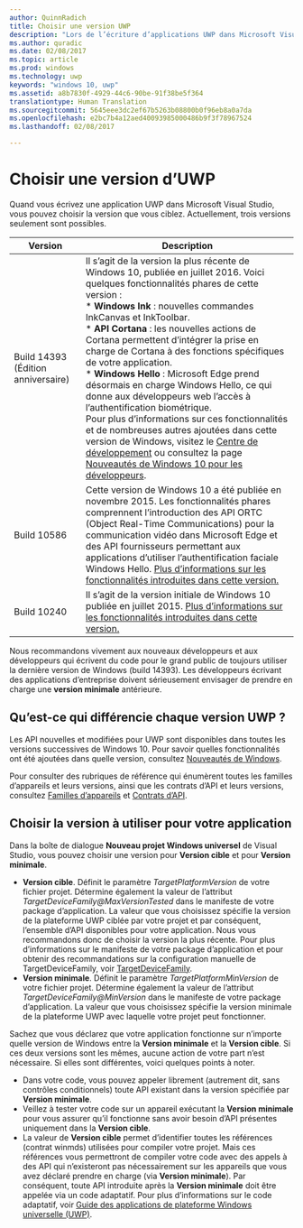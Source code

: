 ```yaml
---
author: QuinnRadich
title: Choisir une version UWP
description: "Lors de l’écriture d’applications UWP dans Microsoft Visual Studio, vous pouvez choisir la version à cibler. Découvrez ce qui distingue les différentes versions d’UWP et apprenez à configurer vos choix dans les projets nouveaux et existants."
ms.author: quradic
ms.date: 02/08/2017
ms.topic: article
ms.prod: windows
ms.technology: uwp
keywords: "windows 10, uwp"
ms.assetid: a8b7830f-4929-44c6-90be-91f38be5f364
translationtype: Human Translation
ms.sourcegitcommit: 5645eee3dc2ef67b5263b08800b0f96eb8a0a7da
ms.openlocfilehash: e2bc7b4a12aed40093985000486b9f3f78967524
ms.lasthandoff: 02/08/2017

---
```


# <a name="choose-a-uwp-version"></a>Choisir une version d’UWP

Quand vous écrivez une application UWP dans Microsoft Visual Studio, vous pouvez choisir la version que vous ciblez. Actuellement, trois versions seulement sont possibles.

| Version | Description |
| --- | --- |
| Build 14393 (Édition anniversaire) | Il s’agit de la version la plus récente de Windows 10, publiée en juillet 2016. Voici quelques fonctionnalités phares de cette version : </br> \* **Windows Ink** : nouvelles commandes InkCanvas et InkToolbar. </br> \* **API Cortana** : les nouvelles actions de Cortana permettent d’intégrer la prise en charge de Cortana à des fonctions spécifiques de votre application. </br> \* **Windows Hello** : Microsoft Edge prend désormais en charge Windows Hello, ce qui donne aux développeurs web l’accès à l’authentification biométrique. </br> Pour plus d’informations sur ces fonctionnalités et de nombreuses autres ajoutées dans cette version de Windows, visitez le [Centre de développement](https://developer.microsoft.com/windows/windows-10-for-developers) ou consultez la page [Nouveautés de Windows 10 pour les développeurs](../whats-new/windows-10-version-1607.md).  |
| Build 10586 | Cette version de Windows 10 a été publiée en novembre 2015. Les fonctionnalités phares comprennent l’introduction des API ORTC (Object Real-Time Communications) pour la communication vidéo dans Microsoft Edge et des API fournisseurs permettant aux applications d’utiliser l’authentification faciale Windows Hello. [Plus d’informations sur les fonctionnalités introduites dans cette version.](../whats-new/windows-10-version-1511.md) |
| Build 10240 | Il s’agit de la version initiale de Windows 10 publiée en juillet 2015. [Plus d’informations sur les fonctionnalités introduites dans cette version.](../whats-new/windows-10-version-1507.md) |

Nous recommandons vivement aux nouveaux développeurs et aux développeurs qui écrivent du code pour le grand public de toujours utiliser la dernière version de Windows (build 14393). Les développeurs écrivant des applications d’entreprise doivent sérieusement envisager de prendre en charge une **version minimale** antérieure.

## <a name="whats-different-in-each-uwp-version"></a>Qu’est-ce qui différencie chaque version UWP ?

Les API nouvelles et modifiées pour UWP sont disponibles dans toutes les versions successives de Windows 10. Pour savoir quelles fonctionnalités ont été ajoutées dans quelle version, consultez [Nouveautés de Windows](../whats-new/windows-10-version-1607.md).

Pour consulter des rubriques de référence qui énumèrent toutes les familles d’appareils et leurs versions, ainsi que les contrats d’API et leurs versions, consultez [Familles d’appareils](https://msdn.microsoft.com/library/windows/apps/dn706137.aspx) et [Contrats d’API](https://msdn.microsoft.com/library/windows/apps/dn706135.aspx).

## <a name="choose-which-version-to-use-for-your-app"></a>Choisir la version à utiliser pour votre application

Dans la boîte de dialogue **Nouveau projet Windows universel** de Visual Studio, vous pouvez choisir une version pour **Version cible** et pour **Version minimale**.

* **Version cible**. Définit le paramètre *TargetPlatformVersion* de votre fichier projet. Détermine également la valeur de l’attribut *TargetDeviceFamily@MaxVersionTested* dans le manifeste de votre package d’application. La valeur que vous choisissez spécifie la version de la plateforme UWP ciblée par votre projet et par conséquent, l’ensemble d’API disponibles pour votre application. Nous vous recommandons donc de choisir la version la plus récente. Pour plus d’informations sur le manifeste de votre package d’application et pour obtenir des recommandations sur la configuration manuelle de TargetDeviceFamily, voir [TargetDeviceFamily](https://msdn.microsoft.com/library/windows/apps/dn986903).
* **Version minimale**. Définit le paramètre *TargetPlatformMinVersion* de votre fichier projet. Détermine également la valeur de l’attribut *TargetDeviceFamily@MinVersion* dans le manifeste de votre package d’application. La valeur que vous choisissez spécifie la version minimale de la plateforme UWP avec laquelle votre projet peut fonctionner.

Sachez que vous déclarez que votre application fonctionne sur n’importe quelle version de Windows entre la **Version minimale** et la **Version cible**. Si ces deux versions sont les mêmes, aucune action de votre part n’est nécessaire. Si elles sont différentes, voici quelques points à noter.

* Dans votre code, vous pouvez appeler librement (autrement dit, sans contrôles conditionnels) toute API existant dans la version spécifiée par **Version minimale**.
* Veillez à tester votre code sur un appareil exécutant la **Version minimale** pour vous assurer qu’il fonctionne sans avoir besoin d’API présentes uniquement dans la **Version cible**.
* La valeur de **Version cible** permet d’identifier toutes les références (contrat winmds) utilisées pour compiler votre projet. Mais ces références vous permettront de compiler votre code avec des appels à des API qui n’existeront pas nécessairement sur les appareils que vous avez déclaré prendre en charge (via **Version minimale**). Par conséquent, toute API introduite après la **Version minimale** doit être appelée via un code adaptatif. Pour plus d’informations sur le code adaptatif, voir [Guide des applications de plateforme Windows universelle (UWP)](../get-started/universal-application-platform-guide.md).

